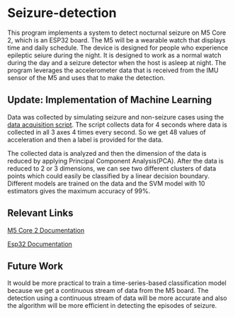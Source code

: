 # Seizure-detection
This program implements a system to detect nocturnal seizure on M5 Core 2, which is an ESP32 board. The M5 will be a wearable watch that  displays time and daily schedule. The device is designed for people who experience epileptic seiure during the night. It is designed to work as a normal watch during the day and a seizure detector when the host is asleep at night. The program leverages the accelerometer data that is received from the IMU sensor of the M5 and uses that to make the detection.

## Update: Implementation of Machine Learning 

Data was collected by simulating seizure and non-seizure cases using the [data acquisition script](https://github.com/timsinashok/Seizure-detection/blob/main/dataaquision.ino). The script collects data for 4 seconds where data is collected in all 3 axes 4 times every second. So we get 48 values of acceleration and then a label is provided for the data. 

The collected data is analyzed and then the dimension of the data is reduced by applying Principal Component Analysis(PCA). After the data is reduced to 2 or 3 dimensions, we can see two different clusters of data points which could easily be classified by a linear decision boundary. Different models are trained on the data and the SVM model with 10 estimators gives the maximum accuracy of 99%. 

## Relevant Links

[M5 Core 2 Documentation](https://docs.m5stack.com/en/core/core2) 

[Esp32 Documentation](https://docs.espressif.com/projects/esp-idf/en/latest/esp32/get-started/)

## Future Work

It would be more practical to train a time-series-based classification model because we get a continuous stream of data from the M5 board. The detection using a continuous stream of data will be more accurate and also the algorithm will be more efficient in detecting the episodes of seizure. 

